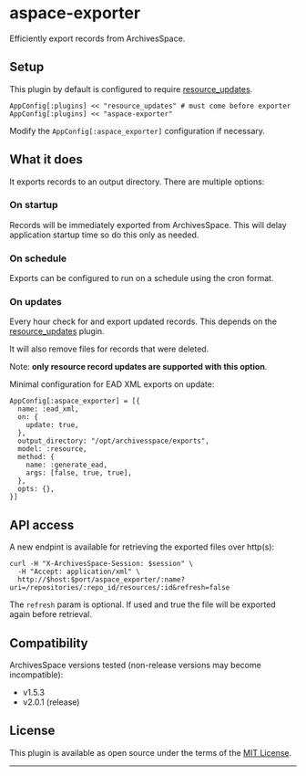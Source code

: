 # aspace-exporter

Efficiently export records from ArchivesSpace.

## Setup

This plugin by default is configured to require [resource_updates](https://github.com/lyrasis/resource_updates).

```
AppConfig[:plugins] << "resource_updates" # must come before exporter
AppConfig[:plugins] << "aspace-exporter"
```

Modify the `AppConfig[:aspace_exporter]` configuration if necessary.

## What it does

It exports records to an output directory. There are multiple options:

### On startup

Records will be immediately exported from ArchivesSpace. This will
delay application startup time so do this only as needed.

### On schedule

Exports can be configured to run on a schedule using the cron format.

### On updates

Every hour check for and export updated records. This depends on the
[resource_updates](https://github.com/lyrasis/resource_updates) plugin.

It will also remove files for records that were deleted.

Note: __only resource record updates are supported with this option__.

Minimal configuration for EAD XML exports on update:

```
AppConfig[:aspace_exporter] = [{
  name: :ead_xml,
  on: {
    update: true,
  },
  output_directory: "/opt/archivesspace/exports",
  model: :resource,
  method: {
    name: :generate_ead,
    args: [false, true, true],
  },
  opts: {},
}]
```

## API access

A new endpint is available for retrieving the exported files over http(s):

```
curl -H "X-ArchivesSpace-Session: $session" \
  -H "Accept: application/xml" \
  http://$host:$port/aspace_exporter/:name?uri=/repositories/:repo_id/resources/:id&refresh=false
```

The `refresh` param is optional. If used and true the file will be exported
again before retrieval.

## Compatibility

ArchivesSpace versions tested (non-release versions may become incompatible):

- v1.5.3
- v2.0.1 (release)

## License

This plugin is available as open source under the terms of the
[MIT License](http://opensource.org/licenses/MIT).

---
